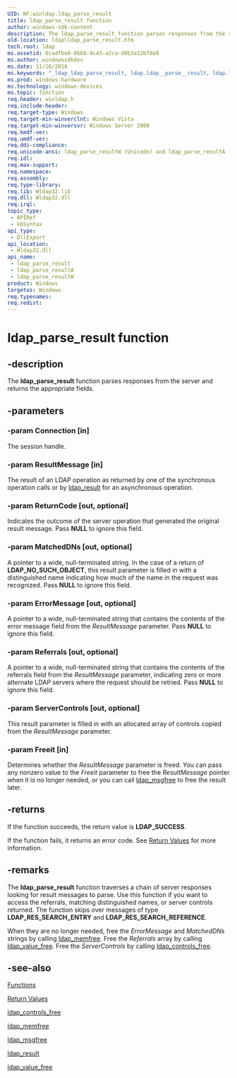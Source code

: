 ```yaml
---
UID: NF:winldap.ldap_parse_result
title: ldap_parse_result function
author: windows-sdk-content
description: The ldap_parse_result function parses responses from the server and returns the appropriate fields.
old-location: ldap\ldap_parse_result.htm
tech.root: ldap
ms.assetid: 6cadfbe0-0b69-4c43-a2ca-d8b3a12bf0a9
ms.author: windowssdkdev
ms.date: 11/16/2018
ms.keywords: "_ldap_ldap_parse_result, ldap.ldap__parse__result, ldap.ldap_parse_result, ldap_parse_result, ldap_parse_result function [LDAP], ldap_parse_resultA, ldap_parse_resultW, winldap/ldap_parse_result, winldap/ldap_parse_resultA, winldap/ldap_parse_resultW"
ms.prod: windows-hardware
ms.technology: windows-devices
ms.topic: function
req.header: winldap.h
req.include-header: 
req.target-type: Windows
req.target-min-winverclnt: Windows Vista
req.target-min-winversvr: Windows Server 2008
req.kmdf-ver: 
req.umdf-ver: 
req.ddi-compliance: 
req.unicode-ansi: ldap_parse_resultW (Unicode) and ldap_parse_resultA (ANSI)
req.idl: 
req.max-support: 
req.namespace: 
req.assembly: 
req.type-library: 
req.lib: Wldap32.lib
req.dll: Wldap32.dll
req.irql: 
topic_type:
 - APIRef
 - kbSyntax
api_type:
 - DllExport
api_location:
 - Wldap32.dll
api_name:
 - ldap_parse_result
 - ldap_parse_resultA
 - ldap_parse_resultW
product: Windows
targetos: Windows
req.typenames: 
req.redist: 
---
```


# ldap_parse_result function


## -description


The <b>ldap_parse_result</b> function parses responses from the server and returns the appropriate fields.


## -parameters




### -param Connection [in]

The session handle.


### -param ResultMessage [in]

The result of an LDAP operation as returned by one of the synchronous operation calls or by 
<a href="https://msdn.microsoft.com/e047fccc-a875-4360-be1b-3ac3dea15dd6">ldap_result</a> for an asynchronous operation.


### -param ReturnCode [out, optional]

Indicates the outcome of the server operation that generated the original result message. Pass <b>NULL</b> to ignore this field.


### -param MatchedDNs [out, optional]

A pointer to a wide, null-terminated string. In the case of a return of <b>LDAP_NO_SUCH_OBJECT</b>, this result parameter is filled in with a distinguished name indicating how much of the name in the request was recognized. Pass <b>NULL</b> to ignore this field.


### -param ErrorMessage [out, optional]

A pointer to a wide, null-terminated string that contains the contents of the error message field from the <i>ResultMessage</i> parameter. Pass <b>NULL</b> to ignore this field.


### -param Referrals [out, optional]

A pointer to a wide, null-terminated string that contains the contents of the referrals field from the <i>ResultMessage</i> parameter, indicating zero or more alternate LDAP servers where the request should be retried. Pass <b>NULL</b> to ignore this field.


### -param ServerControls [out, optional]

This result parameter is filled in with an allocated array of controls copied from the <i>ResultMessage</i> parameter.


### -param Freeit [in]

Determines whether the <i>ResultMessage</i> parameter is freed. You can pass any nonzero value to the <i>Freeit</i> parameter to free the <i>ResultMessage</i> pointer when it is no longer needed, or you can call 
<a href="https://msdn.microsoft.com/a4292638-0686-4c2d-8c51-1d5d079d5782">ldap_msgfree</a> to free the result later.


## -returns



If the function succeeds, the return value is <b>LDAP_SUCCESS</b>.

If the function fails, it returns an error code. See 
<a href="https://msdn.microsoft.com/822411b7-fc49-4b93-8e54-353350ed5de9">Return Values</a> for more information.




## -remarks



The <b>ldap_parse_result</b> function traverses a chain of server responses looking for result messages to parse. Use this function if you want to access the referrals, matching distinguished names, or server controls returned. The function skips over messages of type <b>LDAP_RES_SEARCH_ENTRY</b> and <b>LDAP_RES_SEARCH_REFERENCE</b>.

When they are no longer needed, free the <i>ErrorMessage</i> and <i>MatchedDNs</i> strings by calling 
<a href="https://msdn.microsoft.com/3256a202-4245-4bea-a66c-0f28bfe2ef7e">ldap_memfree</a>. Free the <i>Referrals</i> array by calling 
<a href="https://msdn.microsoft.com/67c9f04c-4b8e-4e97-902d-fceccf27f522">ldap_value_free</a>. Free the <i>ServerControls</i> by calling 
<a href="https://msdn.microsoft.com/e1e4545f-6184-41bb-bba1-4eebae9cdaaf">ldap_controls_free</a>.




## -see-also




<a href="https://msdn.microsoft.com/7a0040ea-f8f3-4378-8371-49768714d762">Functions</a>



<a href="https://msdn.microsoft.com/822411b7-fc49-4b93-8e54-353350ed5de9">Return Values</a>



<a href="https://msdn.microsoft.com/e1e4545f-6184-41bb-bba1-4eebae9cdaaf">ldap_controls_free</a>



<a href="https://msdn.microsoft.com/3256a202-4245-4bea-a66c-0f28bfe2ef7e">ldap_memfree</a>



<a href="https://msdn.microsoft.com/a4292638-0686-4c2d-8c51-1d5d079d5782">ldap_msgfree</a>



<a href="https://msdn.microsoft.com/e047fccc-a875-4360-be1b-3ac3dea15dd6">ldap_result</a>



<a href="https://msdn.microsoft.com/67c9f04c-4b8e-4e97-902d-fceccf27f522">ldap_value_free</a>
 

 

